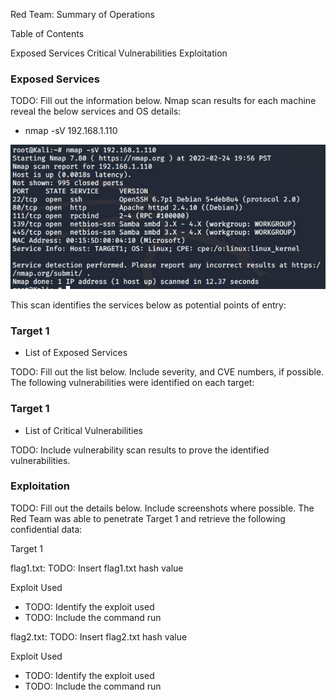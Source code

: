 Red Team: Summary of Operations

Table of Contents

Exposed Services
Critical Vulnerabilities
Exploitation


### Exposed Services
TODO: Fill out the information below.
Nmap scan results for each machine reveal the below services and OS details:
- nmap -sV 192.168.1.110  

![](Images/5.0-Target%201%20Nmap%20Scan.png)

This scan identifies the services below as potential points of entry:

### Target 1

- List of Exposed Services



TODO: Fill out the list below. Include severity, and CVE numbers, if possible.
The following vulnerabilities were identified on each target:

### Target 1

- List of Critical Vulnerabilities



TODO: Include vulnerability scan results to prove the identified vulnerabilities.

### Exploitation
TODO: Fill out the details below. Include screenshots where possible.
The Red Team was able to penetrate Target 1 and retrieve the following confidential data:

Target 1


flag1.txt: TODO: Insert flag1.txt hash value


Exploit Used

- TODO: Identify the exploit used
- TODO: Include the command run





flag2.txt: TODO: Insert flag2.txt hash value


Exploit Used

- TODO: Identify the exploit used
- TODO: Include the command run
